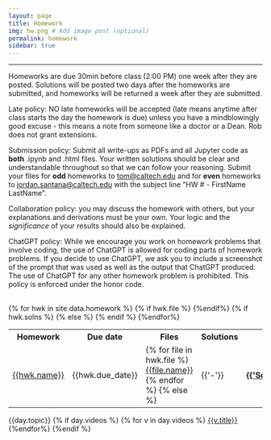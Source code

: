 ```yaml
---
layout: page
title: Homework
img: hw.png # Add image post (optional)
permalink: homework
sidebar: true
---
```


---

Homeworks are due 30min before class (2:00 PM) one week after they are posted.  Solutions will be posted two days after the homeworks are submitted, and homeworks will be returned a week after they are submitted.

Late policy: NO late homeworks will be accepted (late means anytime after class starts the day the homework is due) unless you have a mindblowingly good excuse - this means a note from someone like a doctor or a Dean.  Rob does not grant extensions.

Submission policy: Submit all write-ups as PDFs and all Jupyter code as **both** .ipynb and .html files. Your written solutions should be clear and understandable throughout so that we can follow your reasoning. Submit your files for **odd** homeworks to [tom@caltech.edu](mailto:tom@caltech.edu) and for **even** homeworks to [jordan.santana@caltech.edu](mailto:jordan.santana@caltech.edu) with the subject line “HW # - FirstName LastName”.

Collaboration policy: you may discuss the homework with others, but your explanations and derivations must be your own.  Your logic and the *significance* of your results should also be explained.

ChatGPT policy: While we encourage you work on homework problems that involve coding, the use of ChatGPT is allowed for coding parts of homework problems. If you decide to use ChatGPT, we ask you to include a screenshot of the prompt that was used as well as the output that ChatGPT produced. The use of ChatGPT for any other homework problem is prohibited. This policy is enforced under the honor code.

<table>
<tr>
<th> <b>Homework</b></th>
<th> <b> Due date</b> </th>
<th> <b> Files</b> </th>
<th> <b> Solutions</b> </th><br/>
</tr>
{% for hwk in site.data.homework %}
<tr>
<td> <a href="assets/hwk/{{hwk.pset}}" target="_blank"> {{hwk.name}} </a></td>
<td> {{hwk.due_date}} </td>
{% if hwk.file %}
  <td>
  {% for file in hwk.file %}
  <a href="assets/papers/{{file.path}}" target="_blank"> {{file.name}} </a><br/>
  {% endfor %}
{% else %} 
<td>{{'-'}}</td>
{%endif%}
{% if hwk.solns %}
<td>
  <a href="assets/hwk/{{hwk.solns}}" target="_blank"><b class="post-title">{{'Solutions'}}</b></a> 
</td>
{% else %}  
   <td> {{'-'}} </td>
  {% endif %}
  </tr>
  {%endfor%}
</table>


<td>{{day.topic}}
    {% if day.videos %}
    {% for v in day.videos %}
    <a href="http://rpdata.caltech.edu/courses/aph161/2021/videos/{{v.name}}">{{v.title}}</a><br/>
    {%endfor%}
    {%endif %}
    </td> 

